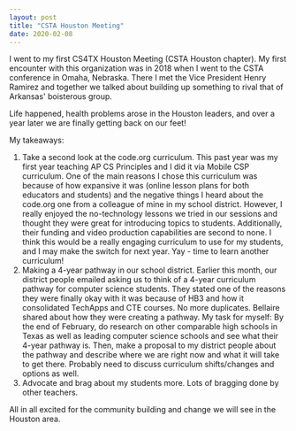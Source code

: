 ```yaml
---
layout: post
title: "CSTA Houston Meeting"
date: 2020-02-08  
---
```


I went to my first CS4TX Houston Meeting (CSTA Houston chapter). My first encounter with this organization was in 2018 when I went to the CSTA conference in Omaha, Nebraska. There I met the Vice President Henry Ramirez and together we talked about building up something to rival that of Arkansas' boisterous group. 

Life happened, health problems arose in the Houston leaders, and over a year later we are finally getting back on our feet! 

My takeaways:
1. Take a second look at the code.org curriculum. This past year was my first year teaching AP CS Principles and I did it via Mobile CSP curriculum. One of the main reasons I chose this curriculum was because of how expansive it was (online lesson plans for both educators and students) and the negative things I heard about the code.org one from a colleague of mine in my school district. However, I really enjoyed the no-technology lessons we tried in our sessions and thought they were great for introducing topics to students. Additionally, their funding and video production capabilities are second to none. I think this would be a really engaging curriculum to use for my students, and I may make the switch for next year. Yay - time to learn another curriculum!
2. Making a 4-year pathway in our school district. Earlier this month, our district people emailed asking us to think of a 4-year curriculum pathway for computer science students. They stated one of the reasons they were finally okay with it was because of HB3 and how it consolidated TechApps and CTE courses. No more duplicates. Bellaire shared about how they were creating a pathway.
My task for myself: By the end of February, do research on other comparable high schools in Texas as well as leading computer science schools and see what their 4-year pathway is. Then, make a proposal to my district people about the pathway and describe where we are right now and what it will take to get there. Probably need to discuss curriculum shifts/changes and options as well. 
3. Advocate and brag about my students more. Lots of bragging done by other teachers. 

All in all excited for the community building and change we will see in the Houston area. 